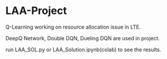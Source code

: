 # LAA-Project
Q-Learning working on resource allocation issue in LTE. 

DeepQ Network, Double DQN, Dueling DQN are used in project.

run LAA_SOL.py or LAA_Solution.ipynb(colab) to see the results.
